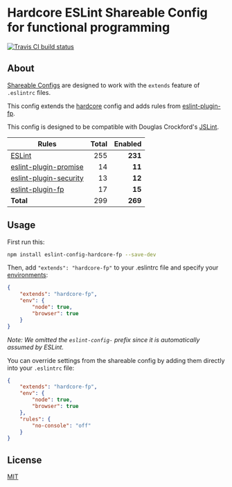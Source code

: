 # Hardcore ESLint Shareable Config for functional programming

[![Travis CI build status](https://img.shields.io/travis/EvgenyOrekhov/eslint-config-hardcore-fp/master.svg?style=flat-square)](https://travis-ci.org/EvgenyOrekhov/eslint-config-hardcore-fp)

## About

[Shareable Configs](https://eslint.org/docs/developer-guide/shareable-configs)
are designed to work with the `extends` feature of `.eslintrc` files.

This config extends the
[hardcore](https://github.com/EvgenyOrekhov/eslint-config-hardcore)
config and adds rules from
[eslint-plugin-fp](https://github.com/jfmengels/eslint-plugin-fp).

This config is designed to be compatible with Douglas Crockford's
[JSLint](https://jslint.com/).

| Rules                                                                            | Total | Enabled |
| -------------------------------------------------------------------------------- | ----: | ------: |
| [ESLint](https://eslint.org/docs/rules/)                                         | 255   | **231** |
| [eslint-plugin-promise](https://github.com/xjamundx/eslint-plugin-promise)       | 14    | **11**  |
| [eslint-plugin-security](https://github.com/nodesecurity/eslint-plugin-security) | 13    | **12**  |
| [eslint-plugin-fp](https://github.com/jfmengels/eslint-plugin-fp)                | 17    | **15**  |
| **Total**                                                                        | 299   | **269** |

## Usage

First run this:

```bash
npm install eslint-config-hardcore-fp --save-dev
```

Then, add `"extends": "hardcore-fp"` to your .eslintrc file and specify your
[environments](https://eslint.org/docs/user-guide/configuring#specifying-environments):

```json
{
    "extends": "hardcore-fp",
    "env": {
        "node": true,
        "browser": true
    }
}
```

*Note: We omitted the `eslint-config-` prefix since it is automatically assumed
by ESLint.*

You can override settings from the shareable config by adding them directly into
your `.eslintrc` file:

```json
{
    "extends": "hardcore-fp",
    "env": {
        "node": true,
        "browser": true
    },
    "rules": {
        "no-console": "off"
    }
}
```

## License

[MIT](LICENSE)
